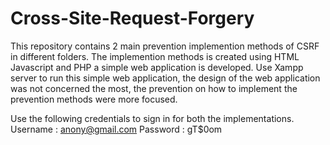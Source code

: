 # Cross-Site-Request-Forgery
This repository contains 2 main prevention implemention methods of CSRF in different folders.
The implemention methods is created using HTML Javascript and PHP a simple web application is developed. 
Use Xampp server to run this simple web application, the design of the web application was not concerned the most, the prevention on how to implement the prevention methods were more focused.


  
  
  Use the following credentials to sign in for both the implementations.
    Username : anony@gmail.com
    Password : gT$0om
    
